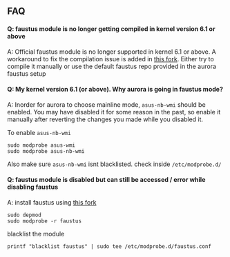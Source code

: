 
## FAQ

#### Q: faustus module is no longer getting compiled in kernel version 6.1 or above

A: Official faustus module is no longer supported in kernel 6.1 or above. A workaround to fix the compilation issue is added in [this fork](https://github.com/legacyO7/faustus.git). Either try to compile it manually or use the default faustus repo provided in the aurora faustus setup


#### Q: My kernel version 6.1 (or above). Why aurora is going in faustus mode?

A: Inorder for aurora to choose mainline mode, `asus-nb-wmi` should be enabled. You may have disabled it for some reason in the past, so enable it manually after reverting the changes you made while you disabled it.

To enable `asus-nb-wmi`
```
sudo modprobe asus-wmi
sudo modprobe asus-nb-wmi
```

Also make sure `asus-nb-wmi` isnt blacklisted. check inside `/etc/modprobe.d/`

#### Q: faustus module is disabled but can still be accessed / error while disabling faustus

A: install faustus using [this fork](https://github.com/legacyO7/faustus.git)
```
sudo depmod
sudo modprobe -r faustus
````
blacklist the module
```
printf "blacklist faustus" | sudo tee /etc/modprobe.d/faustus.conf
```

 

